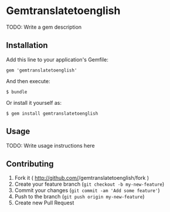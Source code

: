 # Gemtranslatetoenglish

TODO: Write a gem description

## Installation

Add this line to your application's Gemfile:

    gem 'gemtranslatetoenglish'

And then execute:

    $ bundle

Or install it yourself as:

    $ gem install gemtranslatetoenglish

## Usage

TODO: Write usage instructions here

## Contributing

1. Fork it ( http://github.com/<my-github-username>/gemtranslatetoenglish/fork )
2. Create your feature branch (`git checkout -b my-new-feature`)
3. Commit your changes (`git commit -am 'Add some feature'`)
4. Push to the branch (`git push origin my-new-feature`)
5. Create new Pull Request

